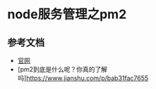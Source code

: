 # node服务管理之pm2

## 参考文档

+ [官网](https://pm2.keymetrics.io/docs/usage/quick-start/)
+ [pm2到底是什么呢？你真的了解吗]https://www.jianshu.com/p/bab31fac7655
